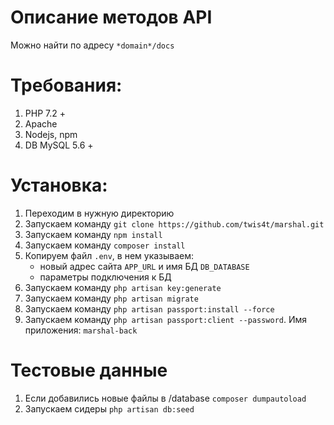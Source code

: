 # Описание методов API
Можно найти по адресу `*domain*/docs`

# Требования:
1. PHP 7.2 + 
2. Apache
3. Nodejs, npm
4. DB MySQL 5.6 +

# Установка:
1. Переходим в нужную директорию
2. Запускаем команду  `git clone https://github.com/twis4t/marshal.git`
3. Запускаем команду `npm install`
4. Запускаем команду `composer install`
5. Копируем файл `.env`, в нем указываем:
	- новый адрес сайта `APP_URL` и имя БД `DB_DATABASE`
    - параметры подключения к БД	
6. Запускаем команду `php artisan key:generate`
7. Запускаем команду `php artisan migrate`
8. Запускаем команду `php artisan passport:install --force`
9. Запускаем команду `php artisan passport:client --password`. Имя приложения: `marshal-back`

# Тестовые данные
1. Если добавились новые файлы в /database `composer dumpautoload`
2. Запускаем сидеры `php artisan db:seed`
